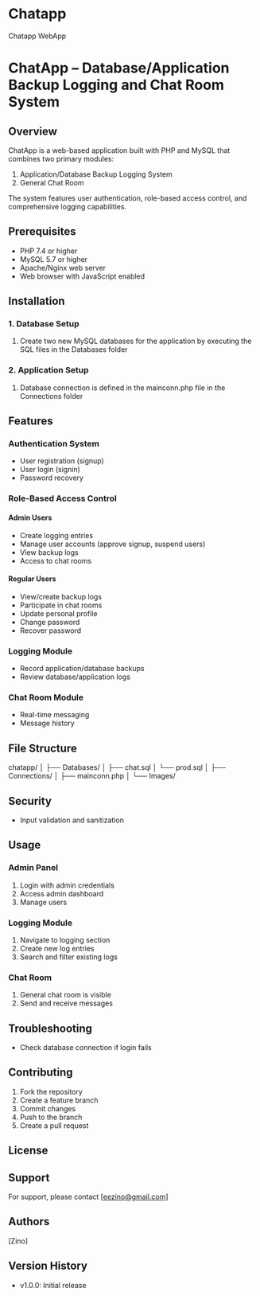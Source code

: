 # Chatapp
Chatapp WebApp
# ChatApp – Database/Application Backup Logging and Chat Room System
 
## Overview
ChatApp is a web-based application built with PHP and MySQL that combines two primary modules:
1. Application/Database Backup Logging System
2. General Chat Room
 
The system features user authentication, role-based access control, and comprehensive logging capabilities.
 
## Prerequisites
- PHP 7.4 or higher
- MySQL 5.7 or higher
- Apache/Nginx web server
- Web browser with JavaScript enabled
 
## Installation
 
### 1. Database Setup
1. Create two new MySQL databases for the application by executing the SQL files in the Databases folder
 
### 2. Application Setup
1. Database connection is defined in the mainconn.php file in the Connections folder
 
## Features
 
### Authentication System
- User registration (signup)
- User login (signin)
- Password recovery
 
### Role-Based Access Control
#### Admin Users
- Create logging entries
- Manage user accounts (approve signup, suspend users)
- View backup logs
- Access to chat rooms
 
#### Regular Users
- View/create backup logs
- Participate in chat rooms
- Update personal profile
- Change password
- Recover password
 
### Logging Module
- Record application/database backups
- Review database/application logs
 
### Chat Room Module
- Real-time messaging
- Message history
 
## File Structure

chatapp/
│
├── Databases/
│   ├── chat.sql
│   └── prod.sql
│
├── Connections/
│   ├── mainconn.php
│
└── Images/

 
## Security
- Input validation and sanitization
  
## Usage
 
### Admin Panel
1. Login with admin credentials
2. Access admin dashboard
3. Manage users 
 
### Logging Module
1. Navigate to logging section
2. Create new log entries
3. Search and filter existing logs
 
### Chat Room
1. General chat room is visible
2. Send and receive messages
 
## Troubleshooting
- Check database connection if login fails
 
## Contributing
1. Fork the repository
2. Create a feature branch
3. Commit changes
4. Push to the branch
5. Create a pull request
 
## License
 
## Support
For support, please contact [eezino@gmail.com]
 
## Authors
[Zino]
 
## Version History
- v1.0.0: Initial release
